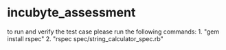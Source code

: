 # incubyte_assessment

to run and verify the test case please run the following commands:
    1. "gem install rspec"
    2. "rspec spec/string_calculator_spec.rb"